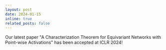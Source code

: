 ```yaml
---
layout: post
date: 2024-01-15
inline: true
related_posts: false
---
```


Our latest paper "A Characterization Theorem for Equivariant Networks with Point-wise Activations" has been accepted at ICLR 2024!
